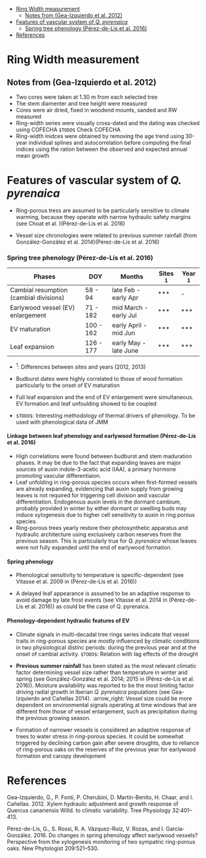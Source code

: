 -   [Ring Width measurement](#ring-width-measurement)
    -   [Notes from (Gea-Izquierdo et al. 2012)](#notes-from-geaizquierdo2012tree)
-   [Features of vascular system of *Q. pyrenaica*](#features-of-vascular-system-of-q.-pyrenaica)
    -   [Spring tree phenology (Pérez-de-Lis et al. 2016)](#spring-tree-phenology-perezdelis2016)
-   [References](#references)

Ring Width measurement
======================

Notes from (Gea-Izquierdo et al. 2012)
--------------------------------------

-   Two cores were taken at 1.30 m from each selected tree
-   The stem diamenter and tree height were measured
-   Cores were air dried, fixed in woodend mounts, sanded and RW measured
-   Ring-width series were visually cross-dated and the dating was checked using COFECHA `$TODO$` Check COFECHA
-   Ring-width inidces were obtained by removing the age trend using 30-year individual splines and autocorrelation before computing the final indices using the ration between the observed and expected annual mean growth

Features of vascular system of *Q. pyrenaica*
=============================================

-   Ring-porous tress are assumed to be particularly sensitive to climate warming, because they operate with narrow hydraulic safety margins (see Choat et al. )(Pérez-de-Lis et al. 2016)

-   Vessel size chronologies were related to previous summer rainfall (from González-González et al. 2014)(Pérez-de-Lis et al. 2016)

### Spring tree phenology (Pérez-de-Lis et al. 2016)

| Phases                                 | DOY       | Months                | Sites <sup>1</sup> | Year <sup>1</sup> |
|----------------------------------------|-----------|-----------------------|--------------------|-------------------|
| Cambial resumption (cambial divisions) | 58 - 94   | late Feb - early Apr  | \*\*\*             | -                 |
| Earlywood vessel (EV) enlargement      | 71 - 182  | mid March - early Jul | \*\*\*             | \*\*\*            |
| EV maturation                          | 100 - 162 | early April - mid Jun | \*\*\*             | \*\*\*            |
| Leaf expansion                         | 126 - 177 | early May - late June | \*\*\*             | \*\*\*            |

-   <sup>1</sup>: Differences between sites and years (2012, 2013)

-   Budburst dates were highly correlated to those of wood formation particularly to the onset of EV maturation
-   Full leaf expansion and the end of EV enlargement were simultaneous. EV formation and leaf unfoulding showed to be coupled

-   `$TODO$`: Interesting methodology of thermal drivers of phenology. To be used with phenological data of JMM

#### Linkage between leaf phenology and earlywood formation (Pérez-de-Lis et al. 2016)

-   High correlations were found between budburst and stem maduration phases. It may be due to the fact that expanding leaves are major sources of auxin indole-3-acetic acid (IAA), a primary hormone promoting vascular differentiaion.
-   Leaf unfolding in ring-porous species occurs when first-formed vessels are already expanding, evidencing that auxin supply from growing leaves is not required for triggering cell division and vascular differentiation. Endogenous auxin levels in the dormant cambium, probably provided in winter by either dormant or swelling buds may induce xylogenesis due to higher cell sensitivity to auxin in ring porous species.
-   Ring-porous trees yearly restore their photosynthetic apparatus and hydraulic architecture using exclusively carbon reserves from the previous season. This is particularly true for *Q. pyrenaica* whose leaves were not fully expanded until the end of earlywood formation.

#### Spring phenology

-   Phenological sensitivity to temperature is specific-dependent (see Vitasse et al. 2009 in (Pérez-de-Lis et al. 2016))

-   A delayed leaf appearance is assumed to be an adaptive response to avoid damage by late frost events (see Vitasse et al. 2014 in (Pérez-de-Lis et al. 2016)) as could be the case of Q. pyrenaica.

#### Phenology-dependent hydraulic features of EV

-   Climate signals in multi-decadal tree rings series indicate that vessel traits in ring-porous species are mostly influenced by climatic conditions in two physiological distinc periods: during the previous year and at the onset of cambial activity. `$TODO$`: Relation with lag effects of the drought

-   **Previous summer rainfall** has been stated as the most relevant climatic factor determining vessel size rather than temperature in winter and spring (see González-González et al. 2014; 2015 in (Pérez-de-Lis et al. 2016)). Moisture availability was reported to be the most limiting factor driving radial growth in Iberian *Q. pyrenaica* populations (see Gea-Izquierdo and Cañellas 2014). :arrow\_right: Vessel size could be more dependent on environmental signals operating at time windows that are different from those of vessel enlargement, such as precipitation during the previous growing season.
-   Formation of narrower vessels is considered an adaptive response of trees to water stress in ring-porous species. It could be somewhat triggered by declining carbon gain after severe droughts, due to reliance of ring-porous oaks on the reserves of the previous year for earlywood formation and canopy development

References
==========

Gea-Izquierdo, G., P. Fonti, P. Cherubini, D. Martín-Benito, H. Chaar, and I. Cañellas. 2012. Xylem hydraulic adjustment and growth response of Quercus canariensis Willd. to climatic variability. Tree Physiology 32:401–413.

Pérez-de-Lis, G., S. Rossi, R. A. Vázquez-Ruiz, V. Rozas, and I. García-González. 2016. Do changes in spring phenology affect earlywood vessels? Perspective from the xylogenesis monitoring of two sympatric ring-porous oaks. New Phytologist 209:521–530.
